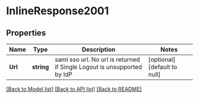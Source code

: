 # InlineResponse2001

## Properties
Name | Type | Description | Notes
------------ | ------------- | ------------- | -------------
**Url** | **string** | saml sso url. No url is returned if Single Logout is unsupported by IdP | [optional] [default to null]

[[Back to Model list]](../README.md#documentation-for-models) [[Back to API list]](../README.md#documentation-for-api-endpoints) [[Back to README]](../README.md)


